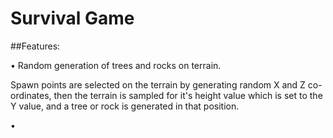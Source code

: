 # Survival Game

##Features:

• Random generation of trees and rocks on terrain.

Spawn points are selected on the terrain by generating random X and Z co-ordinates, then the terrain is sampled for it's height value which is set to the Y value, and a tree or rock is generated in that position.

• 
